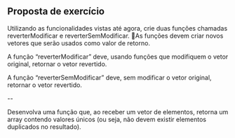 ## Proposta de exercício

Utilizando as funcionalidades vistas até agora, crie duas funções chamadas reverterModificar e reverterSemModificar. As funções devem criar novos vetores que serão usados como valor de retorno.

A função “reverterModificar” deve, usando funções que modifiquem o vetor original, retornar o vetor revertido.

A função “reverterSemModificar” deve, sem modificar o vetor original, retornar o vetor revertido.

--

Desenvolva uma função que, ao receber um vetor de elementos, retorna um array contendo valores únicos (ou seja, não devem existir elementos duplicados no resultado).
